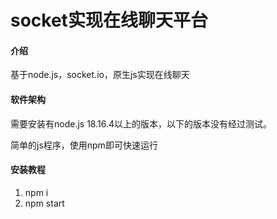 # socket实现在线聊天平台

#### 介绍
基于node.js，socket.io，原生js实现在线聊天

#### 软件架构

需要安装有node.js 18.16.4以上的版本，以下的版本没有经过测试。

简单的js程序，使用npm即可快速运行


#### 安装教程

1.  npm i 
2.  npm start


